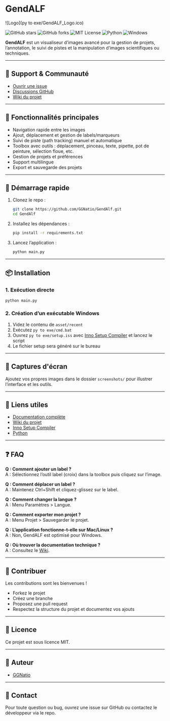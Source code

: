 # GendALF

![Logo](py to exe/GendALF_Logo.ico)

![GitHub stars](https://img.shields.io/github/stars/GGNatio/GendAlf?style=social)
![GitHub forks](https://img.shields.io/github/forks/GGNatio/GendAlf?style=social)
![MIT License](https://img.shields.io/badge/license-MIT-green)
![Python](https://img.shields.io/badge/python-3.10%2B-blue)
![Windows](https://img.shields.io/badge/platform-Windows-lightgrey)

**GendALF** est un visualiseur d’images avancé pour la gestion de projets, l’annotation, le suivi de pistes et la manipulation d’images scientifiques ou techniques.

---

## 📢 Support & Communauté

- [Ouvrir une issue](https://github.com/GGNatio/GendAlf/issues)
- [Discussions GitHub](https://github.com/GGNatio/GendAlf/discussions)
- [Wiki du projet](https://github.com/GGNatio/GendAlf/wiki)

---

## 🚀 Fonctionnalités principales
- Navigation rapide entre les images
- Ajout, déplacement et gestion de labels/marqueurs
- Suivi de piste (path tracking) manuel et automatique
- Toolbox avec outils : déplacement, pinceau, texte, pipette, pot de peinture, sélection floue, etc.
- Gestion de projets et préférences
- Support multilingue
- Export et sauvegarde des projets

---

## 🏁 Démarrage rapide

1. Clonez le repo :
   ```bash
   git clone https://github.com/GGNatio/GendAlf.git
   cd GendAlf

2. Installez les dépendances :
   ```bash
   pip install -r requirements.txt
   ```
3. Lancez l’application :
   ```bash
   python main.py
   ```

---

## 📦 Installation

### 1. Exécution directe
```bash
python main.py
```

### 2. Création d’un exécutable Windows
1. Videz le contenu de `asset/recent`
2. Exécutez `py to exe/cmd.bat`
3. Ouvrez `py to exe/setup.iss` avec [Inno Setup Compiler](https://jrsoftware.org/isinfo.php) et lancez le script
4. Le fichier setup sera généré sur le bureau

---

## 📸 Captures d'écran

Ajoutez vos propres images dans le dossier `screenshots/` pour illustrer l’interface et les outils.

---

## 🔗 Liens utiles

- [Documentation complète](https://github.com/GGNatio/GendAlf/wiki)
- [Wiki du projet](https://github.com/GGNatio/GendAlf/wiki)
- [Inno Setup Compiler](https://jrsoftware.org/isinfo.php)
- [Python](https://www.python.org/)

---

## ❓ FAQ

**Q : Comment ajouter un label ?**  
A : Sélectionnez l’outil label (croix) dans la toolbox puis cliquez sur l’image.

**Q : Comment déplacer un label ?**  
A : Maintenez Ctrl+Shift et cliquez-glissez sur le label.

**Q : Comment changer la langue ?**  
A : Menu Paramètres > Langue.

**Q : Comment exporter mon projet ?**  
A : Menu Projet > Sauvegarder le projet.

**Q : L’application fonctionne-t-elle sur Mac/Linux ?**  
A : Non, GendALF est optimisé pour Windows.

**Q : Où trouver la documentation technique ?**  
A : Consultez le [Wiki](https://github.com/GGNatio/GendAlf/wiki).

---

## 🤝 Contribuer

Les contributions sont les bienvenues !
- Forkez le projet
- Créez une branche
- Proposez une pull request
- Respectez la structure du projet et documentez vos ajouts

---

## 📄 Licence

Ce projet est sous licence MIT.

---

## 👤 Auteur

- [GGNatio](https://github.com/GGNatio)

---

## 📧 Contact

Pour toute question ou bug, ouvrez une issue sur GitHub ou contactez le développeur via le repo.